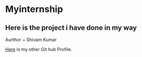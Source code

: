 # Myinternship
<h2>Here is the project i have done in my way </h2>
<p>Aurthor ~ Shivam Kumar </p>
<a href =https://github.com/coderinvalley/CODSOFT>Here</a> is my other Git hub Profile.
